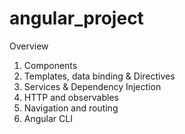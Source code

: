# angular_project

Overview
1) Components
2) Templates, data binding & Directives
3) Services & Dependency Injection
4) HTTP and observables
5) Navigation and routing
6) Angular CLI

